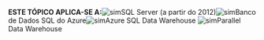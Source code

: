<Token>**ESTE TÓPICO APLICA-SE A:**![sim](../includes/media/yes.png)SQL Server (a partir do 2012)![sim](../includes/media/yes.png)Banco de Dados SQL do Azure![sim](../includes/media/yes.png)Azure SQL Data Warehouse ![sim](../includes/media/yes.png)Parallel Data Warehouse </Token>